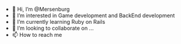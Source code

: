 - 👋 Hi, I’m @Mersenburg
- 👀 I’m interested in Game development and BackEnd development 
- 🌱 I’m currently learning Ruby on Rails
- 💞️ I’m looking to collaborate on ...
- 📫 How to reach me 

<!---
Mersenburg/Mersenburg is a ✨ special ✨ repository because its `README.md` (this file) appears on your GitHub profile.
You can click the Preview link to take a look at your changes.
--->
